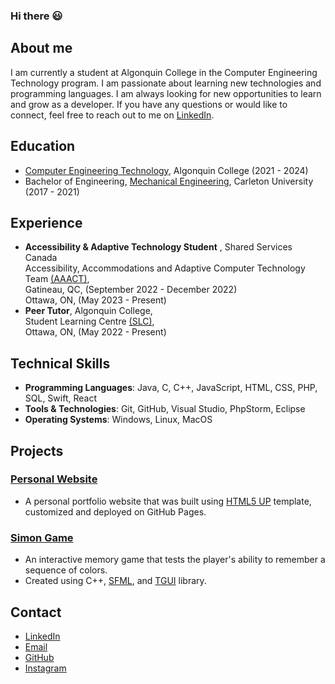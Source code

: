 ### Hi there 😃

## About me
I am currently a student at Algonquin College in the Computer Engineering Technology program. 
I am passionate about learning new technologies and programming languages. 
I am always looking for new opportunities to learn and grow as a developer.
If you have any questions or would like to connect, feel free to reach out to me on [LinkedIn](https://www.linkedin.com/in/chengkuan/).

## Education
- [Computer Engineering Technology](https://www.algonquincollege.com/sat/program/computer-engineering-technology-computing-science/), Algonquin College (2021 - 2024)
- Bachelor of Engineering, [Mechanical Engineering](https://carleton.ca/mae/), Carleton University (2017 - 2021)

## Experience
- **Accessibility & Adaptive Technology Student** , Shared Services Canada   
Accessibility, Accommodations and Adaptive Computer Technology Team [(AAACT)](https://www.canada.ca/en/shared-services/corporate/aaact-program.html),  
Gatineau, QC, (September 2022 - December 2022)  
Ottawa, ON, (May 2023 - Present)
- **Peer Tutor**, Algonquin College,  
Student Learning Centre [(SLC)](https://www.algonquincollege.com/slc/),   
Ottawa, ON, (May 2022 - Present)

## Technical Skills
- **Programming Languages**: Java, C, C++, JavaScript, HTML, CSS, PHP, SQL, Swift, React
- **Tools & Technologies**: Git, GitHub, Visual Studio, PhpStorm, Eclipse
- **Operating Systems**: Windows, Linux, MacOS

## Projects
### **[Personal Website](https://chengkuanz.github.io/)**    
- A personal portfolio website that was built using [HTML5 UP](https://html5up.net/) template, customized and deployed on GitHub Pages.     
### **[Simon Game](https://chengkuanz.github.io/simon-game/)**     
- An interactive memory game that tests the player's ability to remember a sequence of colors.   
- Created using C++, [SFML](https://www.sfml-dev.org/), and [TGUI](https://tgui.eu/) library.      






## Contact
- [LinkedIn](https://www.linkedin.com/in/chengkuan/)
- [Email](mailto:chengkuan.zhao@carleton.ca)
- [GitHub](https://github.com/chengkuanz)
- [Instagram](https://www.instagram.com/chengkuan_/)





